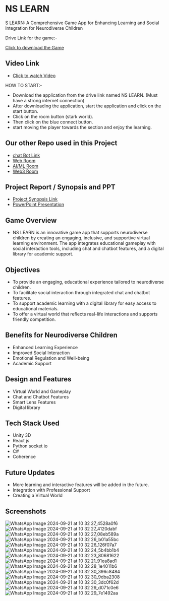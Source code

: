 # NS LEARN

S LEARN: A Comprehensive Game App for Enhancing Learning and Social Integration for Neurodiverse Children

Drive Link for the game:-

   [Click to download the Game](https://drive.google.com/file/d/1I7aSfJbVQXrca-wd0odhDDZoX_obiJ4K/view?usp=sharing)
## Video Link

- [Click to watch Video](https://drive.google.com/file/d/1ruLN8Wx5Ria1suAPMXCjERQ-dagzAU8N/view?usp=sharing)

HOW TO START:-

- Download the application from the drive link named NS LEARN. (Must have a strong internet connection)
- After downloading the application, start the application and click  on the start button.
- Click on the room button (stark world).
- Then click on the blue connect button.
- start moving the player towards the section and enjoy the learning.


## Our other Repo used in this Project
- [chat Bot Link](https://github.com/AshutoshStark/ChatBot.git)
- [Web Room](https://github.com/AshutoshStark/scholar-sphere-front-end.git)
- [AI/ML Room](https://github.com/AshutoshStark/hack-ai.git)
- [Web3 Room](https://github.com/AshutoshStark/hack-web.git)

## Project Report / Synopsis and PPT
- [Project Synopsis Link](https://docs.google.com/document/d/1kYz3u1E2qJLV6CrWNKpL-q1StvUEl8wqXqc5Ce6cAAI/edit?usp=sharing)
- [PowerPoint Presentation](https://www.canva.com/design/DAGRWY7P1pI/wsnN-W6nFq54zwrz60dEZA/edit?utm_content=DAGRWY7P1pI&utm_campaign=designshare&utm_medium=link2&utm_source=sharebutton)

## Game Overview

- NS LEARN is an innovative game app that supports neurodiverse children by creating an engaging, inclusive, and supportive virtual learning environment. The app integrates educational gameplay with social interaction tools, including chat and chatbot features, and a digital library for academic support.

## Objectives
- To provide an engaging, educational experience tailored to neurodiverse children.
- To facilitate social interaction through integrated chat and chatbot features.
- To support academic learning with a digital library   for easy access to educational materials.
- To offer a virtual world that reflects real-life interactions and supports friendly competition.
 
## Benefits for Neurodiverse Children

- Enhanced Learning Experience
- Improved Social Interaction
- Emotional Regulation and Well-being
- Academic Support

## Design and Features

- Virtual World and Gameplay
- Chat and Chatbot Features
- Smart Lens Features
- Digital library  


## Tech Stack Used

- Unity 3D 
- React js 
- Python socket io
- C#
- Coherence 

## Future Updates 
- More learning and interactive features will be added in the future.
- Integration with Professional Support
- Creating a Virtual World

## Screenshots
![WhatsApp Image 2024-09-21 at 10 32 27_4528a0f6](https://github.com/user-attachments/assets/3afac051-fb8d-4d31-bf5e-cc1a24ea617f)
![WhatsApp Image 2024-09-21 at 10 32 27_4120dabf](https://github.com/user-attachments/assets/fb3b7c01-13b4-4539-8dfe-b5c0def03dc6)
![WhatsApp Image 2024-09-21 at 10 32 27_08eb589a](https://github.com/user-attachments/assets/330f038a-2665-4908-9c77-5cfbedf0903f)
![WhatsApp Image 2024-09-21 at 10 32 26_b01a55bc](https://github.com/user-attachments/assets/f096354b-4e33-4c51-992b-6195b1c2fb67)
![WhatsApp Image 2024-09-21 at 10 32 26_126f07a7](https://github.com/user-attachments/assets/53ad943d-79f9-4432-b42d-af357545e4a3)
![WhatsApp Image 2024-09-21 at 10 32 24_5b4bb1b4](https://github.com/user-attachments/assets/5d8bf0dc-17dc-419e-9d17-af056a208c1a)
![WhatsApp Image 2024-09-21 at 10 32 23_80681622](https://github.com/user-attachments/assets/752d1805-cdca-4cfa-a63a-833c0d597742)
![WhatsApp Image 2024-09-21 at 10 32 21_91ea8ad1](https://github.com/user-attachments/assets/cfdbb517-5f76-4832-93ae-26de201422d9)
![WhatsApp Image 2024-09-21 at 10 32 28_1e4011b6](https://github.com/user-attachments/assets/d637b51f-dedf-446d-9d9d-939b62c7a028)
![WhatsApp Image 2024-09-21 at 10 32 30_396c8484](https://github.com/user-attachments/assets/5a9a9969-3c5a-480a-8bab-b20700ce4cb5)
![WhatsApp Image 2024-09-21 at 10 32 30_9dba2308](https://github.com/user-attachments/assets/353acfdd-6218-44d7-a046-8587ae8f6d23)
![WhatsApp Image 2024-09-21 at 10 32 30_3dc0f62d](https://github.com/user-attachments/assets/6fc72d12-2742-49f6-a72d-f860b98a56aa)
![WhatsApp Image 2024-09-21 at 10 32 29_d071c0e6](https://github.com/user-attachments/assets/9309b42e-fd54-4515-a94d-31a6a7c30a06)
![WhatsApp Image 2024-09-21 at 10 32 29_7e1492aa](https://github.com/user-attachments/assets/b5ccde4d-4532-4938-9a2f-675bff1b3503)




